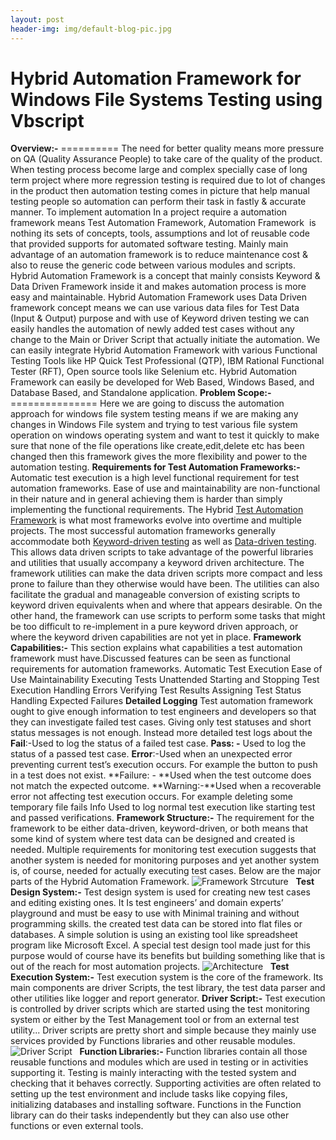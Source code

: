 ```yaml
---
layout: post
header-img: img/default-blog-pic.jpg
---
```


# Hybrid Automation Framework for Windows File Systems Testing using Vbscript

**Overview:-** ========== The need for better quality means more pressure on QA (Quality Assurance People) to take care of the quality of the product. When testing process become large and complex specially case of long term project where more regression testing is required due to lot of changes in the product then automation testing comes in picture that help manual testing people so automation can perform their task in fastly & accurate manner. To implement automation In a project require a automation framework means Test Automation Framework, Automation Framework  is nothing its sets of concepts, tools, assumptions and lot of reusable code that provided supports for automated software testing. Mainly main advantage of an automation framework is to reduce maintenance cost & also to reuse the generic code between various modules and scripts. Hybrid Automation Framework is a concept that mainly consists Keyword & Data Driven Framework inside it and makes automation process is more easy and maintainable. Hybrid Automation Framework uses Data Driven framework concept means we can use various data files for Test Data (Input & Output) purpose and with use of Keyword driven testing we can easily handles the automation of newly added test cases without any change to the Main or Driver Script that actually initiate the automation. We can easily integrate Hybrid Automation Framework with various Functional Testing Tools like HP Quick Test Professional (QTP), IBM Rational Functional Tester (RFT), Open source tools like Selenium etc. Hybrid Automation Framework can easily be developed for Web Based, Windows Based, and Database Based, and Standalone application. **Problem Scope:-** =============== Here we are going to discuss the automation approach for windows file system testing means if we are making any changes in Windows File system and trying to test various file system operation on windows operating system and want to test it quickly to make sure that none of the file operations like create,edit,delete etc has been changed then this framework gives the more flexibility and power to the automation testing. **Requirements for Test Automation Frameworks:-** Automatic test execution is a high level functional requirement for test automation frameworks. Ease of use and maintainability are non-functional in their nature and in general achieving them is harder than simply implementing the functional requirements. The Hybrid [Test Automation Framework](http://en.wikipedia.org/wiki/Test_Automation_Framework) is what most frameworks evolve into overtime and multiple projects. The most successful automation frameworks generally accommodate both [Keyword-driven testing](http://en.wikipedia.org/wiki/Keyword-driven_testing) as well as [Data-driven testing](http://en.wikipedia.org/wiki/Data-driven_testing). This allows data driven scripts to take advantage of the powerful libraries and utilities that usually accompany a keyword driven architecture. The framework utilities can make the data driven scripts more compact and less prone to failure than they otherwise would have been. The utilities can also facilitate the gradual and manageable conversion of existing scripts to keyword driven equivalents when and where that appears desirable. On the other hand, the framework can use scripts to perform some tasks that might be too difficult to re-implement in a pure keyword driven approach, or where the keyword driven capabilities are not yet in place. **Framework Capabilities:-** This section explains what capabilities a test automation framework must have.Discussed features can be seen as functional requirements for automation frameworks. Automatic Test Execution Ease of Use Maintainability Executing Tests Unattended Starting and Stopping Test Execution Handling Errors Verifying Test Results Assigning Test Status Handling Expected Failures **Detailed Logging** Test automation framework ought to give enough information to test engineers and developers so that they can investigate failed test cases. Giving only test statuses and short status messages is not enough. Instead more detailed test logs about the **Fail**:-Used to log the status of a failed test case. **Pass: -** Used to log the status of a passed test case. **Error**:-Used when an unexpected error preventing current test’s execution occurs. For example the button to push in a test does not exist. **Failure: - **Used when the test outcome does not match the expected outcome. **Warning:-**Used when a recoverable error not affecting test execution occurs. For example deleting some temporary file fails Info Used to log normal test execution like starting test and passed verifications. **Framework Structure:-** The requirement for the framework to be either data-driven, keyword-driven, or both means that some kind of system where test data can be designed and created is needed. Multiple requirements for monitoring test execution suggests that another system is needed for monitoring purposes and yet another system is, of course, needed for actually executing test cases. Below are the major parts of the Hybrid Automation Framework. ![Framework Strcuture](/wp-content/uploads/2014/07/Framework-Strcuture-300x179.png)   **Test Design System:-** Test design system is used for creating new test cases and editing existing ones. It Is test engineers’ and domain experts’ playground and must be easy to use with Minimal training and without programming skills. the created test data can be stored into flat files or databases. A simple solution is using an existing tool like spreadsheet program like Microsoft Excel. A special test design tool made just for this purpose would of course have its benefits but building something like that is out of the reach for most automation projects. ![Architecture](http://xebee.xebia.in/wp-content/uploads/2014/07/Architecture-300x257.png)   **Test Execution System:-** Test execution system is the core of the framework. Its main components are driver Scripts, the test library, the test data parser and other utilities like logger and report generator. **Driver Script:-** Test execution is controlled by driver scripts which are started using the test monitoring system or either by the Test Management tool or from an external test utility... Driver scripts are pretty short and simple because they mainly use services provided by Functions libraries and other reusable modules. ![Driver Script](http://xebee.xebia.in/wp-content/uploads/2014/07/Driver-Script-300x179.png)   **Function Libraries:-** Function libraries contain all those reusable functions and modules which are used in testing or in activities supporting it. Testing is mainly interacting with the tested system and checking that it behaves correctly. Supporting activities are often related to setting up the test environment and include tasks like copying files, initializing databases and installing software. Functions in the Function library can do their tasks independently but they can also use other functions or even external tools.